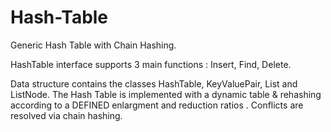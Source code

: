 # Hash-Table
Generic Hash Table with Chain Hashing.

HashTable interface supports 3 main functions : Insert, Find, Delete.

Data structure contains the classes HashTable, KeyValuePair, List and ListNode. 
The Hash Table is implemented with a dynamic table & rehashing according to a DEFINED enlargment and reduction ratios . Conflicts are resolved via chain hashing. 
